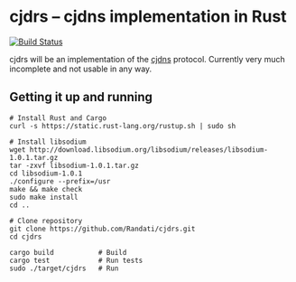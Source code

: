 # cjdrs – cjdns implementation in Rust

[![Build Status](https://travis-ci.org/Randati/cjdrs.svg)](https://travis-ci.org/Randati/cjdrs)

cjdrs will be an implementation of the [cjdns](https://github.com/cjdelisle/cjdns/) protocol. Currently very much incomplete and not usable in any way.

## Getting it up and running
```shell
# Install Rust and Cargo
curl -s https://static.rust-lang.org/rustup.sh | sudo sh

# Install libsodium
wget http://download.libsodium.org/libsodium/releases/libsodium-1.0.1.tar.gz
tar -zxvf libsodium-1.0.1.tar.gz
cd libsodium-1.0.1
./configure --prefix=/usr
make && make check
sudo make install
cd ..

# Clone repository
git clone https://github.com/Randati/cjdrs.git
cd cjdrs

cargo build           # Build
cargo test            # Run tests
sudo ./target/cjdrs   # Run
```
